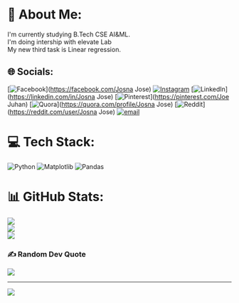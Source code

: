 # 💫 About Me:
I'm currently studying B.Tech CSE AI&ML. <br>I'm doing intership with elevate Lab<br>My new third task is Linear regression.


## 🌐 Socials:
[![Facebook](https://img.shields.io/badge/Facebook-%231877F2.svg?logo=Facebook&logoColor=white)](https://facebook.com/Josna Jose) [![Instagram](https://img.shields.io/badge/Instagram-%23E4405F.svg?logo=Instagram&logoColor=white)](https://instagram.com/_xuehua__) [![LinkedIn](https://img.shields.io/badge/LinkedIn-%230077B5.svg?logo=linkedin&logoColor=white)](https://linkedin.com/in/Josna Jose) [![Pinterest](https://img.shields.io/badge/Pinterest-%23E60023.svg?logo=Pinterest&logoColor=white)](https://pinterest.com/Joe Juhan) [![Quora](https://img.shields.io/badge/Quora-%23B92B27.svg?logo=Quora&logoColor=white)](https://quora.com/profile/Josna Jose) [![Reddit](https://img.shields.io/badge/Reddit-%23FF4500.svg?logo=Reddit&logoColor=white)](https://reddit.com/user/Josna Jose) [![email](https://img.shields.io/badge/Email-D14836?logo=gmail&logoColor=white)](mailto:haniejoonie@gmail.com) 

# 💻 Tech Stack:
![Python](https://img.shields.io/badge/python-3670A0?style=for-the-badge&logo=python&logoColor=ffdd54) ![Matplotlib](https://img.shields.io/badge/Matplotlib-%23ffffff.svg?style=for-the-badge&logo=Matplotlib&logoColor=black) ![Pandas](https://img.shields.io/badge/pandas-%23150458.svg?style=for-the-badge&logo=pandas&logoColor=white)
# 📊 GitHub Stats:
![](https://github-readme-stats.vercel.app/api?username=JosnaJose7&theme=dark&hide_border=false&include_all_commits=false&count_private=false)<br/>
![](https://nirzak-streak-stats.vercel.app/?user=JosnaJose7&theme=dark&hide_border=false)<br/>
![](https://github-readme-stats.vercel.app/api/top-langs/?username=JosnaJose7&theme=dark&hide_border=false&include_all_commits=false&count_private=false&layout=compact)

### ✍️ Random Dev Quote
![](https://quotes-github-readme.vercel.app/api?type=horizontal&theme=radical)

---
[![](https://visitcount.itsvg.in/api?id=JosnaJose7&icon=0&color=0)](https://visitcount.itsvg.in)

<!-- Proudly created with GPRM ( https://gprm.itsvg.in ) -->
